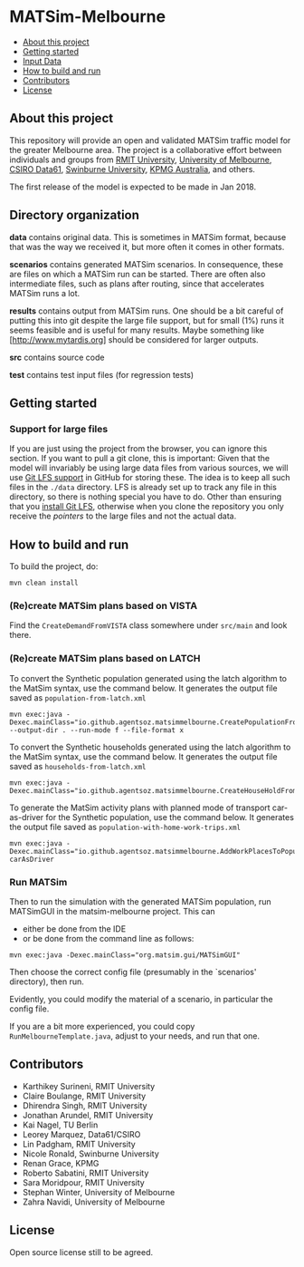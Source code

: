 # MATSim-Melbourne

* [About this project](#about-this-project)
* [Getting started](#getting-started)
* [Input Data](#input-data)
* [How to build and run](#how-to-build-and-run)
* [Contributors](#contributors)
* [License](#license)


## About this project

This repository will provide an open and validated MATSim traffic model for the greater Melbourne area. The project is a collaborative effort between individuals and groups from [RMIT University](http://www.rmit.edu.au), [University of Melbourne](http://www.unimelb.edu.au/), [CSIRO Data61](http://data61.csiro.au/), [Swinburne University](http://www.swinburne.edu.au/), [KPMG Australia](https://home.kpmg.com/au/en/home.html), and others.

The first release of the model is expected to be made in Jan 2018.

## Directory organization

**data** contains original data.  This is sometimes in MATSim format, because that was the
way we received it, but more often it comes in other formats.

**scenarios** contains generated MATSim scenarios.  In consequence, these are
files on which a MATSim run can be started.  There are often also intermediate files,
such as plans after routing, since that accelerates MATSim runs a lot. 

**results** contains output from MATSim runs.  One should be a bit careful of 
putting this into git despite the large file support, but for small (1%) runs it seems 
feasible and is useful for many results.  Maybe something like
[http://www.mytardis.org] should be considered for larger outputs.

**src** contains source code

**test** contains test input files (for regression tests) 


## Getting started

### Support for large files

If you are just using the project from the browser, you can ignore this section.
If you want to pull a git clone, this is important: Given that the model will invariably be using large data files from various sources, we will use [Git LFS support](https://help.github.com/articles/versioning-large-files/) in GitHub for storing these. The idea is to keep all such files in the `./data` directory. LFS is already set up to track any file in this directory, so there is nothing special 
you have to do. Other than ensuring that you [install Git LFS](https://help.github.com/articles/installing-git-large-file-storage/), otherwise when you clone the repository you only receive the *pointers* to the large files and not the actual data.


## How to build and run

To build the project, do:
```concept
mvn clean install
```

### (Re)create MATSim plans based on VISTA

Find the `CreateDemandFromVISTA` class somewhere under `src/main` and look there.

### (Re)create MATSim plans based on LATCH

To convert the Synthetic population generated using the latch algorithm to the MatSim syntax, use the command below. It
generates the output file saved as `population-from-latch.xml`
```concept
mvn exec:java -Dexec.mainClass="io.github.agentsoz.matsimmelbourne.CreatePopulationFromLatch" --output-dir . --run-mode f --file-format x
```
To convert the Synthetic households generated using the latch algorithm to the MatSim syntax, use the command below. It
generates the output file saved as `households-from-latch.xml`
```concept
mvn exec:java -Dexec.mainClass="io.github.agentsoz.matsimmelbourne.CreateHouseHoldFromLatch"
```

To generate the MatSim activity plans with planned mode of transport car-as-driver for the Synthetic population, use the command below. 
It generates the output file saved as `population-with-home-work-trips.xml`
```concept
mvn exec:java -Dexec.mainClass="io.github.agentsoz.matsimmelbourne.AddWorkPlacesToPopulation" carAsDriver
```

### Run MATSim

Then to run the simulation with the generated MATSim population, run MATSimGUI in the matsim-melbourne project.  This can
* either be done from the IDE
* or be done from the command line as follows:
```concept
mvn exec:java -Dexec.mainClass="org.matsim.gui/MATSimGUI"
```
Then choose the correct config file (presumably in the `scenarios' directory), then run.

Evidently, you could modify the material of a scenario, in particular the config file.

If you are a bit more experienced, you could copy `RunMelbourneTemplate.java`, adjust to your needs, and run that one.

## Contributors

* Karthikey Surineni, RMIT University
* Claire Boulange, RMIT University
* Dhirendra Singh, RMIT University
* Jonathan Arundel, RMIT University
* Kai Nagel, TU Berlin
* Leorey Marquez, Data61/CSIRO
* Lin Padgham, RMIT University
* Nicole Ronald, Swinburne University
* Renan Grace, KPMG 
* Roberto Sabatini, RMIT University 
* Sara Moridpour, RMIT University 
* Stephan Winter, University of Melbourne 
* Zahra Navidi, University of Melbourne

## License

Open source license still to be agreed.

